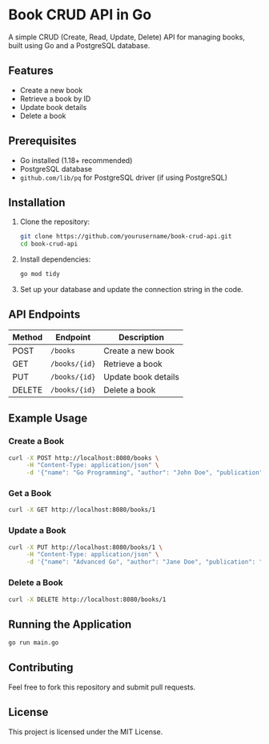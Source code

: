 # Book CRUD API in Go

A simple CRUD (Create, Read, Update, Delete) API for managing books, built using Go and a PostgreSQL database.

## Features
- Create a new book
- Retrieve a book by ID
- Update book details
- Delete a book

## Prerequisites
- Go installed (1.18+ recommended)
- PostgreSQL database
- `github.com/lib/pq` for PostgreSQL driver (if using PostgreSQL)

## Installation

1. Clone the repository:
   ```sh
   git clone https://github.com/yourusername/book-crud-api.git
   cd book-crud-api
   ```
2. Install dependencies:
   ```sh
   go mod tidy
   ```
3. Set up your database and update the connection string in the code.

## API Endpoints

| Method | Endpoint        | Description          |
|--------|----------------|----------------------|
| POST   | `/books`       | Create a new book   |
| GET    | `/books/{id}`  | Retrieve a book     |
| PUT    | `/books/{id}`  | Update book details |
| DELETE | `/books/{id}`  | Delete a book       |

## Example Usage

### Create a Book
```sh
curl -X POST http://localhost:8080/books \
     -H "Content-Type: application/json" \
     -d '{"name": "Go Programming", "author": "John Doe", "publication": "Tech Books"}'
```

### Get a Book
```sh
curl -X GET http://localhost:8080/books/1
```

### Update a Book
```sh
curl -X PUT http://localhost:8080/books/1 \
     -H "Content-Type: application/json" \
     -d '{"name": "Advanced Go", "author": "Jane Doe", "publication": "Expert Publishing"}'
```

### Delete a Book
```sh
curl -X DELETE http://localhost:8080/books/1
```

## Running the Application

```sh
go run main.go
```

## Contributing
Feel free to fork this repository and submit pull requests.

## License
This project is licensed under the MIT License.

